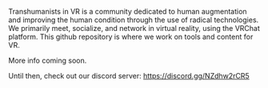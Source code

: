 Transhumanists in VR is a community dedicated to human augmentation and improving the human condition through the use of radical technologies. We primarily meet, socialize, and network in virtual reality, using the VRChat platform. This github repository is where we work on tools and content for VR.

More info coming soon.

Until then, check out our discord server:
https://discord.gg/NZdhw2rCR5
